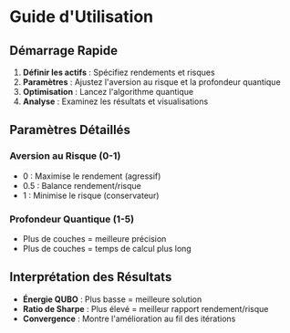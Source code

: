 # Guide d'Utilisation

## Démarrage Rapide

1. **Définir les actifs** : Spécifiez rendements et risques
2. **Paramètres** : Ajustez l'aversion au risque et la profondeur quantique
3. **Optimisation** : Lancez l'algorithme quantique
4. **Analyse** : Examinez les résultats et visualisations

## Paramètres Détaillés

### Aversion au Risque (0-1)
- 0 : Maximise le rendement (agressif)
- 0.5 : Balance rendement/risque
- 1 : Minimise le risque (conservateur)

### Profondeur Quantique (1-5)
- Plus de couches = meilleure précision
- Plus de couches = temps de calcul plus long

## Interprétation des Résultats

- **Énergie QUBO** : Plus basse = meilleure solution
- **Ratio de Sharpe** : Plus élevé = meilleur rapport rendement/risque
- **Convergence** : Montre l'amélioration au fil des itérations
